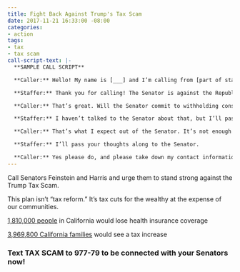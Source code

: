 ```yaml
---
title: Fight Back Against Trump's Tax Scam
date: 2017-11-21 16:33:00 -08:00
categories:
- action
tags:
- tax
- tax scam
call-script-text: |-
  **SAMPLE CALL SCRIPT**

  **Caller:** Hello! My name is [___] and I’m calling from [part of state]. I’m calling to let [Senator __] know that I strongly oppose the Tax Cuts and Jobs Act. This tax bill is a scam that will give massive cuts to the wealthy, paid for by stripping 1.8 million Californians of their health care and raising taxes on nearly 4 million middle-class families.

  **Staffer:** Thank you for calling! The Senator is against the Republican tax bill; she does not believe we should give a tax cut to the wealthy and corporations or strip people of their health insurance coverage.

  **Caller:** That’s great. Will the Senator commit to withholding consent on votes in the Senate so that we have time to mobilize against this bill?

  **Staffer:** I haven’t talked to the Senator about that, but I’ll pass your thoughts along.

  **Caller:** That’s what I expect out of the Senator. It’s not enough just to vote no, she needs to actively work to slow down the Trump Tax Scam and expose it for the scam it is. Democrats started withholding consent during the health care fight — and it worked. That’s what I want to see again here. Please take down my info so you can let me know what she is doing to slow down the Trump Tax Scam.

  **Staffer:** I’ll pass your thoughts along to the Senator.

  **Caller:** Yes please do, and please take down my contact information so you can let me know what the Senator decides to do.
---
```


Call Senators Feinstein and Harris and urge them to stand strong against the Trump Tax Scam.

This plan isn’t “tax reform.” It’s tax cuts for the wealthy at the expense of our communities.

[1,810,000 people](https://www.americanprogress.org/issues/healthcare/news/2017/11/16/442906/senate-tax-bill-threatens-access-health-care/) in California would lose health insurance coverage

[3,969,800 California families](https://itep.org/senatetaxplan/) would see a tax increase

### Text TAX SCAM to 977-79 to be connected with your Senators now! 
